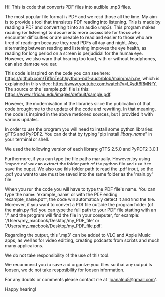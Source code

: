 Hi!
This is code that converts PDF files into audible .mp3 files.

The most popular file format is PDF and we read those all the time. My aim is to provide a tool that translates PDF reading into listening. This is made by reading a PDF and converting it into an audio (.mp3). This program makes reading (or listening) to documents more accessible for those who encounter difficulties or are uneable to read and easier to those who are tired of readingm because they read PDFs all day and night. Also, alternating between reading and listening improves the eye health, as reading for long period on a screen is perjudicial for the human eye. However, we also warn that hearing too loud, with or without headphones, can also damage you ear.

This code is inspired on the code you can see here: https://github.com/TiffinTech/python-pdf-audo/blob/main/main.py, which is explained in this video: https://www.youtube.com/watch?v=LXsdt6RMNfY. The source of the 'sample.pdf' file is this: https://www.africau.edu/images/default/sample.pdf.

However, the modernisation of the libraries since the publication of that code brought me to the update of the code and rewriting. In that meaning, the code is inspired in the above metioned sources, but I provided it with various updates.

In order to use the program you will need to install some python libraries: gTTS and PyPDF2. You can do that by typing "pip install _libary_name_" in your terminal or shell.

We used the following version of each library: gTTS   2.5.0 and PyPDF2 3.0.1

Furthermore, if you can type the file paths manually. However, by using 'import os' we can extract the folder path of the python file and use it to save the ouput. We also use this folder path to read the .pdf input, so the .pdf you want to use must be saved into the same folder as the 'main.py' file.

When you run the code you will have to type the PDF file's name. You can type the name: 'example_name' or with the PDF ending 'example_name.pdf", the code will automatically detect it and find the file. Moreover, if you want to convert a PDf file outside the program folder (of the main.py file) you can type the full path to your PDF file starting with an '/' and the program will find the file in your computer, for example: '/Users/my_macbook/Desktop/my_PDF_file' or '/Users/my_macbook/Desktop/my_PDF_file.pdf'.

Regarding the output, this '.mp3' can be added to VLC and Apple Music apps, as well as for video editting, creating podcasts from scripts and much many applications.

We do not take responsibility of the use of this tool.

We recommend you to save and organize your files so that any output is loosen, we do not take resposibility for loosen information.

For any doubts or comments please contact me at 'joanalnu5@gmail.com'.

Happy hearing!
